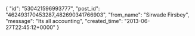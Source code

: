  {
   "id": "530421596993777",
   "post_id": "462493170453287_482690341766903",
   "from_name": "Sirwade Firsbey",
   "message": "Its all accounting",
   "created_time": "2013-06-27T22:45:12+0000"
 }
